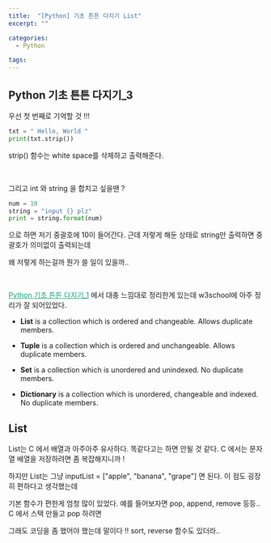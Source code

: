 ```yaml
---
title:  "[Python] 기초 튼튼 다지기 List"
excerpt: ""

categories:
  - Python

tags:
---
```


## Python 기초 튼튼 다지기_3

우선 첫 번째로 기억할 것 !!!

```python
txt = " Hello, World "
print(txt.strip())
```

strip() 함수는 white space를 삭제하고 출력해준다.

<br>

그리고 int 와 string 을 합치고 싶을땐 ?

```python
num = 10
string = "input {} plz"
print = string.format(num)
```

으로 하면 저기 중괄호에 10이 들어간다. 근데 저렇게 해둔 상태로 string만 출력하면 중괄호가 의미없이 출력되는데

왜 저렇게 하는걸까 뭔가 쓸 일이 있을까..

<br>

<a href="https://nam-ki-bok.github.io/python/Python_Start/" style="color:#0FA678">Python 기초 튼튼 다지기_1</a> 에서 대충 느낌대로 정리한게 있는데 w3school에 아주 정리가 잘 되어있었다.

- **List** is a collection which is ordered and changeable. Allows duplicate members.

- **Tuple** is a collection which is ordered and unchangeable. Allows duplicate members.

- **Set** is a collection which is unordered and unindexed. No duplicate members.

- **Dictionary** is a collection which is unordered, changeable and indexed. No duplicate members.

  

## List

List는 C 에서 배열과 아주아주 유사하다. 똑같다고는 하면 안될 것 같다. C 에서는 문자열 배열을 저장하려면 좀 복잡해지니까 !

하지만 List는 그냥 inputList = ["apple", "banana", "grape"] 면 된다. 이 점도 굉장히 편하다고 생각했는데

기본 함수가 편한게 엄청 많이 있었다. 예를 들어보자면 pop, append, remove 등등.. C 에서 스택 만들고 pop 하려면

그래도 코딩을 좀 했어야 했는데 말이다 !! sort, reverse 함수도 있더라..